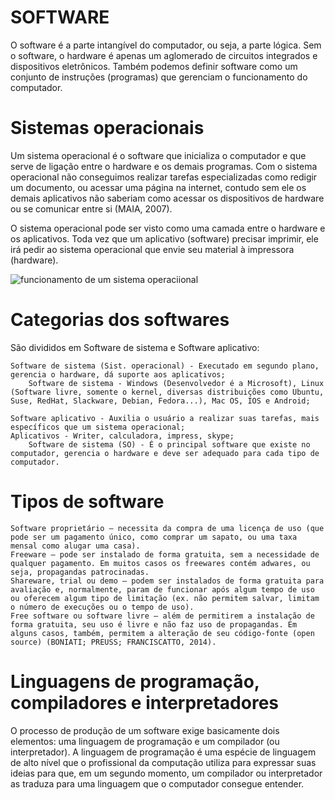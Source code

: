 # SOFTWARE
O software é a parte intangível do computador, ou seja, a parte lógica. Sem o software, o hardware é apenas um aglomerado de circuitos integrados e dispositivos eletrônicos. Também podemos definir software como um conjunto de instruções (programas) que gerenciam o funcionamento do computador.

# Sistemas operacionais
Um sistema operacional é o software que inicializa o computador e que serve de ligação entre o hardware e os demais programas. Com o sistema operacional não conseguimos realizar tarefas especializadas como redigir um documento, ou acessar uma página na internet, contudo sem ele os demais aplicativos não saberiam como acessar os dispositivos de hardware ou se comunicar entre si (MAIA, 2007).

O sistema operacional pode ser visto como uma camada entre o hardware e os aplicativos. Toda vez que um aplicativo (software) precisar imprimir, ele irá pedir ao sistema operacional que envie seu material à impressora (hardware).

<img src= "sistemasoperacionais.png" alt= "funcionamento de um sistema operaciional">

# Categorias dos softwares
São divididos em Software de sistema e Software aplicativo:

    Software de sistema (Sist. operacional) - Executado em segundo plano, gerencia o hardware, dá suporte aos aplicativos;
        Software de sistema - Windows (Desenvolvedor é a Microsoft), Linux (Software livre, somente o kernel, diversas distribuições como Ubuntu, Suse, RedHat, Slackware, Debian, Fedora...), Mac OS, IOS e Android;

    Software aplicativo - Auxilia o usuário a realizar suas tarefas, mais específicos que um sistema operacional;
    Aplicativos - Writer, calculadora, impress, skype;
        Software de sistema (SO) - É o principal software que existe no computador, gerencia o hardware e deve ser adequado para cada tipo de computador.

# Tipos de software
    Software proprietário – necessita da compra de uma licença de uso (que pode ser um pagamento único, como comprar um sapato, ou uma taxa mensal como alugar uma casa).
    Freeware – pode ser instalado de forma gratuita, sem a necessidade de qualquer pagamento. Em muitos casos os freewares contém adwares, ou seja, propagandas patrocinadas.
    Shareware, trial ou demo – podem ser instalados de forma gratuita para avaliação e, normalmente, param de funcionar após algum tempo de uso ou oferecem algum tipo de limitação (ex. não permitem salvar, limitam o número de execuções ou o tempo de uso).
    Free software ou software livre – além de permitirem a instalação de forma gratuita, seu uso é livre e não faz uso de propagandas. Em alguns casos, também, permitem a alteração de seu código-fonte (open source) (BONIATI; PREUSS; FRANCISCATTO, 2014).

# Linguagens de programação, compiladores e interpretadores
O processo de produção de um software exige basicamente dois elementos: uma linguagem de programação e um compilador (ou interpretador). A linguagem de programação é uma espécie de linguagem de alto nível que o profissional da computação utiliza para expressar suas ideias para que, em um segundo momento, um compilador ou interpretador as traduza para uma linguagem que o computador consegue entender. 

